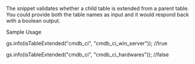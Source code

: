 The snippet validates whether a child table is extended from a parent table. You could provide both the table names as input and it would respond back with a boolean output.

Sample Usage

gs.info(isTableExtended("cmdb_ci", "cmdb_ci_win_server"));  //true

gs.info(isTableExtended("cmdb_ci", "cmdb_ci_hardwares"));   //false
